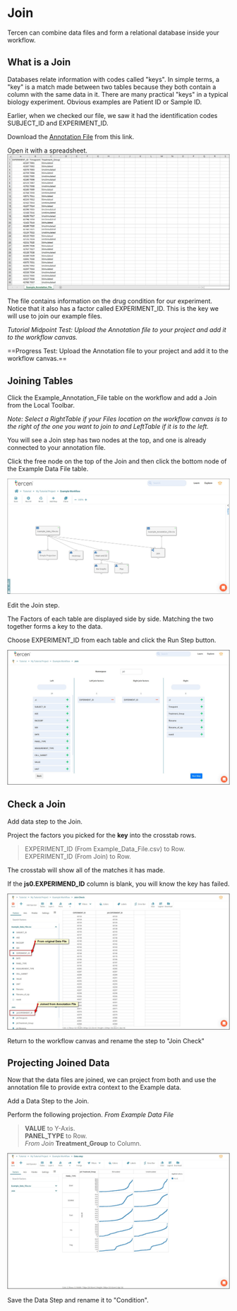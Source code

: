 # Join

Tercen can combine data files and form a relational database inside your workflow.

## What is a Join

Databases relate information with codes called "keys". In simple terms, a "key" is a match made between two tables because they both contain a column with the same data in it.
There are many practical "keys" in a typical biology experiment. Obvious examples are Patient ID or Sample ID.

Earlier, when we checked our file, we saw it had the identification codes SUBJECT_ID and EXPERIMENT_ID.

Download the [Annotation File](sample_files/Example_Annotation_File.csv) from this link.

Open it with a spreadsheet.
![Screenshot](img/starter_guide_Join_1.jpg)

The file contains information on the drug condition for our experiment. Notice that it also has a factor called EXPERIMENT_ID. This is the key we will use to join our example files.

_Tutorial Midpoint Test: Upload the Annotation file to your project and add it to the workflow canvas._

==Progress Test: Upload the Annotation file to your project and add it to the workflow canvas.==

## Joining Tables

Click the Example_Annotation_File table on the workflow and add a Join from the Local Toolbar.

_Note: Select a RightTable if your Files location on the workflow canvas is to the right of the one you want to join to and LeftTable if it is to the left._

You will see a Join step has two nodes at the top, and one is already connected to your annotation file.

Click the free node on the top of the Join and then click the bottom node of the Example Data File table.

![Screenshot](img/starter_guide_Join_2.jpg)

Edit the Join step.

The Factors of each table are displayed side by side. Matching the two together forms a key to the data.

Choose EXPERIMENT_ID from each table and click the Run Step button.

![Screenshot](img/starter_guide_Join_2_1.jpg)

## Check a Join

Add data step to the Join.

Project the factors you picked for the **key** into the crosstab rows.

> EXPERIMENT_ID (From Example_Data_File.csv) to Row.  
> EXPERIMENT_ID (From Join) to Row.  

The crosstab will show all of the matches it has made.

If the **js0.EXPERIMEND_ID** column is blank, you will know the key has failed.

![Screenshot](img/starter_guide_Join_4.jpg)

Return to the workflow canvas and rename the step to "Join Check"

## Projecting Joined Data

Now that the data files are joined, we can project from both and use the annotation file to provide extra context to the Example data.

Add a Data Step to the Join.

Perform the following projection.
_From Example Data File_
> **VALUE** to Y-Axis.  
> **PANEL_TYPE** to Row.  
_From Join_
> **Treatment_Group** to Column.  

![Screenshot](img/starter_guide_Join_5.jpg)

Save the Data Step and rename it to "Condition".
